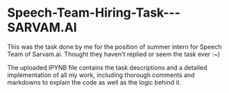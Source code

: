 # Speech-Team-Hiring-Task---SARVAM.AI
This was the task done by me for the position of summer intern for Speech Team of Sarvam.ai. Thought they haven't replied or seem the task ever :~)

The uploaded IPYNB file contains the task descriptions and a detailed implementation of all my work, including thorough comments and markdowns to explain the code as well as the logic behind it.
